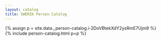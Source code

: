```yaml
---
layout: catalog
title: SWERIK Person Catalog
---
```

{% assign p = site.data._person-catalog.i-2DoVBtekXdY2ysRmE7Ujm9 %}
{% include person-catalog.html p=p %}

